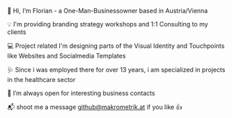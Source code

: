 👋  Hi, I’m Florian - a One-Man-Businessowner based in Austria/Vienna

💡 I'm providing branding strategy workshops and 1:1 Consulting to my clients 

💻 Project related I'm designing parts of the Visual Identity and Touchpoints like Websites and Socialmedia Templates

🩺  Since i was employed there for over 13 years, i am specialized in projects in the healthcare sector
 
🤝 I’m always open for interesting business contacts


📬  shoot me a message github@makrometrik.at if you like 👍
